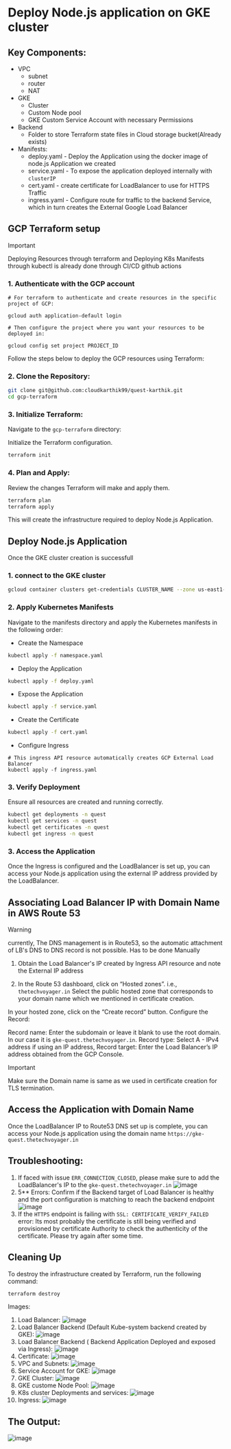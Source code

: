 # Deploy Node.js application on GKE cluster
## Key Components:
  - VPC
    - subnet
    - router
    - NAT
  - GKE
    - Cluster
    - Custom Node pool
    - GKE Custom Service Account with necessary Permissions
  - Backend
    - Folder to store Terraform state files in Cloud storage bucket(Already exists)
  - Manifests:
    - deploy.yaml - Deploy the Application using the docker image of node.js Application we created
    - service.yaml - To expose the application deployed internally with `clusterIP` 
    - cert.yaml - create certificate for LoadBalancer to use for HTTPS Traffic
    - ingress.yaml - Configure route for traffic to the backend Service, which in turn creates the External Google Load Balancer
## GCP Terraform setup
> [!IMPORTANT]  
> Deploying Resources through terraform and Deploying K8s Manifests through kubectl is already done through CI/CD github actions
### 1. Authenticate with the GCP account
```
# For terraform to authenticate and create resources in the specific project of GCP:

gcloud auth application-default login

# Then configure the project where you want your resources to be deployed in:

gcloud config set project PROJECT_ID
```
Follow the steps below to deploy the GCP resources using Terraform:

### 2. Clone the Repository:

```sh
git clone git@github.com:cloudkarthik99/quest-karthik.git
cd gcp-terraform
```
### 3. Initialize Terraform:
Navigate to the `gcp-terraform` directory:

Initialize the Terraform configuration.

```sh
terraform init
```
### 4. Plan and Apply:
Review the changes Terraform will make and apply them.

```sh
terraform plan
terraform apply
```
This will create the infrastructure required to deploy Node.js Application.
## Deploy Node.js Application

Once the GKE cluster creation is successfull
### 1. connect to the GKE cluster

```sh
gcloud container clusters get-credentials CLUSTER_NAME --zone us-east1-b --project PROJECT_ID
```
### 2. Apply Kubernetes Manifests
Navigate to the manifests directory and apply the Kubernetes manifests in the following order:

- Create the Namespace
```sh
kubectl apply -f namespace.yaml
```
- Deploy the Application
```sh
kubectl apply -f deploy.yaml
```
- Expose the Application
```sh
kubectl apply -f service.yaml
```
- Create the Certificate
```sh
kubectl apply -f cert.yaml
```
- Configure Ingress
```
# This ingress API resource automatically creates GCP External Load Balancer 
kubectl apply -f ingress.yaml
```
### 3. Verify Deployment
Ensure all resources are created and running correctly.

```sh
kubectl get deployments -n quest
kubectl get services -n quest
kubectl get certificates -n quest
kubectl get ingress -n quest
```
### 3. Access the Application

Once the Ingress is configured and the LoadBalancer is set up, you can access your Node.js application using the external IP address provided by the LoadBalancer.

## Associating Load Balancer IP with Domain Name in AWS Route 53
> [!WARNING]
> currently, The DNS management is in Route53, so the automatic attachment of LB's DNS to DNS record is not possible.
> Has to be done Manually
1. Obtain the Load Balancer's IP created by Ingress API resource and note the External IP address

2. In the Route 53 dashboard, click on “Hosted zones”. i.e., `thetechvoyager.in`
Select the public hosted zone that corresponds to your domain name which we mentioned in certificate creation.

In your hosted zone, click on the “Create record” button.
Configure the Record:

Record name: Enter the subdomain or leave it blank to use the root domain. In our case it is `gke-quest.thetechvoyager.in`.
Record type: Select A - IPv4 address if using an IP address,
Record target: Enter the Load Balancer’s IP address obtained from the GCP Console.

> [!IMPORTANT]  
> Make sure the Domain name is same as we used in certificate creation for TLS termination.
## Access the Application with Domain Name

Once the LoadBalancer IP to Route53 DNS set up is complete, you can access your Node.js application using the domain name `https://gke-quest.thetechvoyager.in`

## Troubleshooting: 
1. If faced with issue `ERR_CONNECTION_CLOSED`,  please make sure to add the LoadBalancer's IP to the  `gke-quest.thetechvoyager.in`
   ![image](https://github.com/user-attachments/assets/146161ed-82ac-49f4-8fe0-059c8f417c17)
2. 5** Errors:
   Confirm if the Backend target of Load Balancer is healthy and the port configuration is matching to reach the backend endpoint
   ![image](https://github.com/user-attachments/assets/7d8e8190-910d-48a5-b692-3f24e97f1ce4)
3. If the `HTTPS` endpoint is failing with `SSL: CERTIFICATE_VERIFY_FAILED` error:
   Its most probably the certificate is still being verified and provisioned by certificate Authority to check the authenticity of the certificate. Please try again after some time.


## Cleaning Up
To destroy the infrastructure created by Terraform, run the following command:

```sh
terraform destroy
```

Images:
1. Load Balancer:
   ![image](https://github.com/user-attachments/assets/5f94d557-af34-4d5e-9157-b9e9dd510b4d)
2. Load Balancer Backend (Default Kube-system backend created by GKE):
   ![image](https://github.com/user-attachments/assets/cdb4f191-5b9b-4558-af16-3b5da8013783)
3. Load Balancer Backend ( Backend Application Deployed and exposed via Ingress):
   ![image](https://github.com/user-attachments/assets/686901a6-0f64-4133-a419-da05f0f55fcb)
4. Certificate:
   ![image](https://github.com/user-attachments/assets/481ee793-5e82-4d3a-893c-dec110f23b46)
5. VPC and Subnets:
   ![image](https://github.com/user-attachments/assets/a63da218-921c-466c-a653-f38b289f4694)
6. Service Account for GKE:
   ![image](https://github.com/user-attachments/assets/a02a4870-2740-404b-9b05-3e23bee4cb34)
7. GKE Cluster:
   ![image](https://github.com/user-attachments/assets/f76bd4e1-31b8-4ecb-9939-ee5cc6c93b2d)
8. GKE custome Node Pool:
   ![image](https://github.com/user-attachments/assets/fe4f0fea-1be7-40cc-b200-f27929ab914a)
9. K8s cluster Deployments and services:
    ![image](https://github.com/user-attachments/assets/b714a646-4aa4-4dee-b650-2c8b46da9a0f)
10. Ingress:
    ![image](https://github.com/user-attachments/assets/1fba312c-5343-4d05-b38c-5d37e4a4961b)

## The Output:
![image](https://github.com/user-attachments/assets/002821d6-adcf-4a4b-a45c-59bb380c8e4f)
